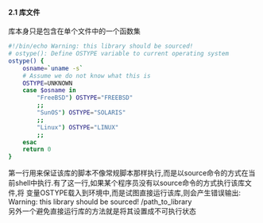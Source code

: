 
#### 2.1 库文件   
库本身只是包含在单个文件中的一个函数集  


```bash
#!/bin/echo Warning: this library should be sourced!
# ostype(): Define OSTYPE variable to current operating system
ostype() {
	osname=`uname -s`
	# Assume we do not know what this is
	OSTYPE=UNKNOWN
	case $osname in
		"FreeBSD") OSTYPE="FREEBSD"
		;;
		"SunOS") OSTYPE="SOLARIS"
		;;
		"Linux") OSTYPE="LINUX"
		;;
	esac
	return 0
}
```
第一行用来保证该库的脚本不像常规脚本那样执行,而是以source命令的方式在当前shell中执行.有了这一行,如果某个程序员没有以source命令的方式执行该库文件,将
变量OSTYPE载入到环境中,而是试图直接运行该库,则会产生错误输出:  
Warning: this library should be sourced! /path_to_library  
另外一个避免直接运行库的方法就是将其设置成不可执行状态  



